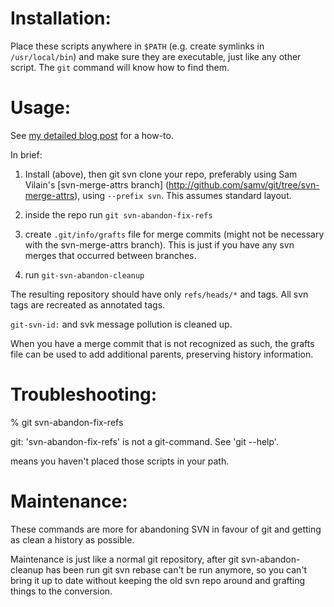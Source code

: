Installation:
=============

Place these scripts anywhere in `$PATH` (e.g. create symlinks in
`/usr/local/bin`) and make sure they are executable, just like any other
script. The `git` command will know how to find them.


Usage:
======

See [my detailed blog
post](http://blog.woobling.org/2009/06/git-svn-abandon.html) for a how-to.

In brief:

1. Install (above), then git svn clone your repo, preferably 
   using Sam Vilain's [svn-merge-attrs branch]
   (http://github.com/samv/git/tree/svn-merge-attrs), using 
   `--prefix svn`.  This assumes standard layout.

2. inside the repo run `git svn-abandon-fix-refs`

3. create `.git/info/grafts` file for merge commits 
  (might not be necessary with the svn-merge-attrs branch).
  This is just if you have any svn merges that occurred between branches.

4. run `git-svn-abandon-cleanup`

The resulting repository should have only `refs/heads/*` and tags. All svn tags
are recreated as annotated tags.

`git-svn-id:` and svk message pollution is cleaned up.

When you have a merge commit that is not recognized as such, the grafts file
can be used to add additional parents, preserving history information.

Troubleshooting:
=======
 % git svn-abandon-fix-refs

git: 'svn-abandon-fix-refs' is not a git-command. See 'git --help'.

means you haven't placed those scripts in your path.

Maintenance:
=======
These commands are more for abandoning SVN in favour of git and getting as clean a history as possible.

Maintenance is just like a normal git repository, after git svn-abandon-cleanup has been run git svn rebase can't be run anymore, so you can't bring it up to date without keeping the old svn repo around and grafting things to the conversion.